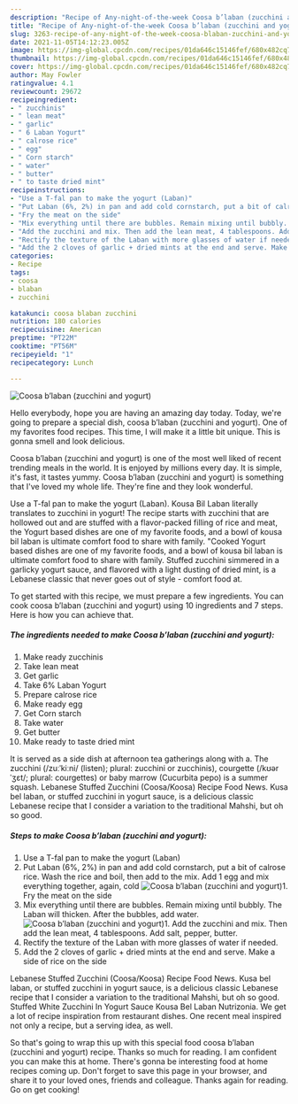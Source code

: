 ```yaml
---
description: "Recipe of Any-night-of-the-week Coosa b’laban (zucchini and yogurt)"
title: "Recipe of Any-night-of-the-week Coosa b’laban (zucchini and yogurt)"
slug: 3263-recipe-of-any-night-of-the-week-coosa-blaban-zucchini-and-yogurt
date: 2021-11-05T14:12:23.005Z
image: https://img-global.cpcdn.com/recipes/01da646c15146fef/680x482cq70/coosa-blaban-zucchini-and-yogurt-recipe-main-photo.jpg
thumbnail: https://img-global.cpcdn.com/recipes/01da646c15146fef/680x482cq70/coosa-blaban-zucchini-and-yogurt-recipe-main-photo.jpg
cover: https://img-global.cpcdn.com/recipes/01da646c15146fef/680x482cq70/coosa-blaban-zucchini-and-yogurt-recipe-main-photo.jpg
author: May Fowler
ratingvalue: 4.1
reviewcount: 29672
recipeingredient:
- " zucchinis"
- " lean meat"
- " garlic"
- " 6 Laban Yogurt"
- " calrose rice"
- " egg"
- " Corn starch"
- " water"
- " butter"
- " to taste dried mint"
recipeinstructions:
- "Use a T-fal pan to make the yogurt (Laban)"
- "Put Laban (6%, 2%) in pan and add cold cornstarch, put a bit of calrose rice. Wash the rice and boil, then add to the mix. Add 1 egg and mix everything together, again, cold"
- "Fry the meat on the side"
- "Mix everything until there are bubbles. Remain mixing until bubbly. The Laban will thicken. After the bubbles, add water."
- "Add the zucchini and mix. Then add the lean meat, 4 tablespoons. Add salt, pepper, butter."
- "Rectify the texture of the Laban with more glasses of water if needed."
- "Add the 2 cloves of garlic + dried mints at the end and serve. Make a side of rice on the side"
categories:
- Recipe
tags:
- coosa
- blaban
- zucchini

katakunci: coosa blaban zucchini 
nutrition: 180 calories
recipecuisine: American
preptime: "PT22M"
cooktime: "PT56M"
recipeyield: "1"
recipecategory: Lunch

---
```



![Coosa b’laban (zucchini and yogurt)](https://img-global.cpcdn.com/recipes/01da646c15146fef/680x482cq70/coosa-blaban-zucchini-and-yogurt-recipe-main-photo.jpg)

Hello everybody, hope you are having an amazing day today. Today, we're going to prepare a special dish, coosa b’laban (zucchini and yogurt). One of my favorites food recipes. This time, I will make it a little bit unique. This is gonna smell and look delicious.

Coosa b’laban (zucchini and yogurt) is one of the most well liked of recent trending meals in the world. It is enjoyed by millions every day. It is simple, it's fast, it tastes yummy. Coosa b’laban (zucchini and yogurt) is something that I've loved my whole life. They're fine and they look wonderful.

Use a T-fal pan to make the yogurt (Laban). Kousa Bil Laban literally translates to zucchini in yogurt! The recipe starts with zucchini that are hollowed out and are stuffed with a flavor-packed filling of rice and meat, the Yogurt based dishes are one of my favorite foods, and a bowl of kousa bil laban is ultimate comfort food to share with family. &#34;Cooked Yogurt based dishes are one of my favorite foods, and a bowl of kousa bil laban is ultimate comfort food to share with family. Stuffed zucchini simmered in a garlicky yogurt sauce, and flavored with a light dusting of dried mint, is a Lebanese classic that never goes out of style - comfort food at.


To get started with this recipe, we must prepare a few ingredients. You can cook coosa b’laban (zucchini and yogurt) using 10 ingredients and 7 steps. Here is how you can achieve that.

<!--inarticleads1-->

##### The ingredients needed to make Coosa b’laban (zucchini and yogurt):

1. Make ready  zucchinis
1. Take  lean meat
1. Get  garlic
1. Take  6% Laban Yogurt
1. Prepare  calrose rice
1. Make ready  egg
1. Get  Corn starch
1. Take  water
1. Get  butter
1. Make ready  to taste dried mint


It is served as a side dish at afternoon tea gatherings along with a. The zucchini (/zuːˈkiːni/ (listen); plural: zucchini or zucchinis), courgette (/kʊərˈʒɛt/; plural: courgettes) or baby marrow (Cucurbita pepo) is a summer squash. Lebanese Stuffed Zucchini (Coosa/Koosa) Recipe Food News. Kusa bel laban, or stuffed zucchini in yogurt sauce, is a delicious classic Lebanese recipe that I consider a variation to the traditional Mahshi, but oh so good. 

<!--inarticleads2-->

##### Steps to make Coosa b’laban (zucchini and yogurt):

1. Use a T-fal pan to make the yogurt (Laban)
1. Put Laban (6%, 2%) in pan and add cold cornstarch, put a bit of calrose rice. Wash the rice and boil, then add to the mix. Add 1 egg and mix everything together, again, cold
<img src="//assets-global.cpcdn.com/assets/icons/button_play-2c75c40dde080a61004c1f40b05d8f140eaff45d7e9e6481dc71c63d2e7c4909.png" alt="Coosa b’laban (zucchini and yogurt)">1. Fry the meat on the side
1. Mix everything until there are bubbles. Remain mixing until bubbly. The Laban will thicken. After the bubbles, add water.
<img src="//assets-global.cpcdn.com/assets/icons/button_play-2c75c40dde080a61004c1f40b05d8f140eaff45d7e9e6481dc71c63d2e7c4909.png" alt="Coosa b’laban (zucchini and yogurt)">1. Add the zucchini and mix. Then add the lean meat, 4 tablespoons. Add salt, pepper, butter.
1. Rectify the texture of the Laban with more glasses of water if needed.
1. Add the 2 cloves of garlic + dried mints at the end and serve. Make a side of rice on the side


Lebanese Stuffed Zucchini (Coosa/Koosa) Recipe Food News. Kusa bel laban, or stuffed zucchini in yogurt sauce, is a delicious classic Lebanese recipe that I consider a variation to the traditional Mahshi, but oh so good. Stuffed White Zucchini In Yogurt Sauce Kousa Bel Laban Nutrizonia. We get a lot of recipe inspiration from restaurant dishes. One recent meal inspired not only a recipe, but a serving idea, as well. 

So that's going to wrap this up with this special food coosa b’laban (zucchini and yogurt) recipe. Thanks so much for reading. I am confident you can make this at home. There's gonna be interesting food at home recipes coming up. Don't forget to save this page in your browser, and share it to your loved ones, friends and colleague. Thanks again for reading. Go on get cooking!
